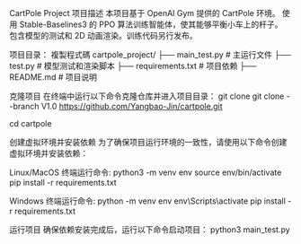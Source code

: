 CartPole Project
项目描述
本项目基于 OpenAI Gym 提供的 CartPole 环境。
使用 Stable-Baselines3 的 PPO 算法训练智能体，使其能够平衡小车上的杆子。
包含模型的测试和 2D 动画渲染。训练代码另行发布。

项目目录：
複製程式碼
cartpole_project/
├── main_test.py        # 主运行文件
├── test.py             # 模型测试和渲染脚本
├── requirements.txt    # 项目依赖
├── README.md           # 项目说明

克隆项目
在终端中运行以下命令克隆仓库并进入项目目录：
git clone git clone --branch V1.0 https://github.com/Yangbao-Jin/cartpole.git

cd cartpole

创建虚拟环境并安装依赖
为了确保项目运行环境的一致性，请使用以下命令创建虚拟环境并安装依赖：

Linux/MacOS 终端运行命令:
python3 -m venv env
source env/bin/activate
pip install -r requirements.txt

Windows 终端运行命令:
python -m venv env
env\Scripts\activate
pip install -r requirements.txt


运行项目
确保依赖安装完成后，运行以下命令启动项目：
python3 main_test.py
